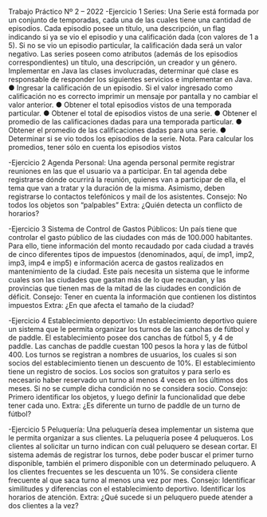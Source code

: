 Trabajo Práctico Nº 2 – 2022
-Ejercicio 1 Series:
Una Serie está formada por un conjunto de temporadas, cada una de las cuales tiene una
cantidad de episodios. Cada episodio posee un título, una descripción, un flag indicando
si ya se vio el episodio y una calificación dada (con valores de 1 a 5). Si no se vio un
episodio particular, la calificación dada será un valor negativo.
Las series poseen como atributos (además de los episodios correspondientes) un título,
una descripción, un creador y un género.
Implementar en Java las clases involucradas, determinar qué clase es responsable de
responder los siguientes servicios e implementar en Java.
● Ingresar la calificación de un episodio. Si el valor ingresado como calificación
no es correcto imprimir un mensaje por pantalla y no cambiar el valor anterior.
● Obtener el total episodios vistos de una temporada particular.
● Obtener el total de episodios vistos de una serie.
● Obtener el promedio de las calificaciones dadas para una temporada particular.
● Obtener el promedio de las calificaciones dadas para una serie.
● Determinar si se vio todos los episodios de la serie.
Nota. Para calcular los promedios, tener sólo en cuenta los episodios vistos

-Ejercicio 2 Agenda Personal:
Una agenda personal permite registrar reuniones en las que el usuario va a participar. En
tal agenda debe registrarse dónde ocurrirá la reunión, quienes van a participar de ella, el
tema que van a tratar y la duración de la misma. Asimismo, deben registrarse lo
contactos telefónicos y mail de los asistentes.
Consejo: No todos los objetos son “palpables”
Extra: ¿Quién detecta un conflicto de horarios?

-Ejercicio 3 Sistema de Control de Gastos Públicos:
Un país tiene que controlar el gasto público de las ciudades con más de 100.000
habitantes. Para ello, tiene información del monto recaudado por cada ciudad a través de
cinco diferentes tipos de impuestos (denominados, aquí, de imp1, imp2, imp3, imp4 e
imp5) e información acerca de gastos realizados en mantenimiento de la ciudad. Este
país necesita un sistema que le informe cuales son las ciudades que gastan más de lo que recaudan, y las provincias que tienen mas de la mitad de las ciudades en condición
de déficit.
Consejo: Tener en cuenta la información que contienen los distintos impuestos
Extra: ¿En que afecta el tamaño de la ciudad? 

-Ejercicio 4 Establecimiento deportivo:
Un establecimiento deportivo quiere un sistema que le permita organizar los turnos de
las canchas de fútbol y de paddle. El establecimiento posee dos canchas de fútbol 5, y 4
de paddle. Las canchas de paddle cuestan 100 pesos la hora y las de fútbol 400. Los
turnos se registran a nombres de usuarios, los cuales si son socios del establecimiento
tienen un descuento de 10%. El establecimiento tiene un registro de socios. Los socios
son gratuitos y para serlo es necesario haber reservado un turno al menos 4 veces en los
últimos dos meses. Si no se cumple dicha condición no se considera socio.
Consejo: Primero identificar los objetos, y luego definir la funcionalidad que debe tener
cada uno.
Extra: ¿Es diferente un turno de paddle de un turno de fútbol?

-Ejercicio 5 Peluquería:
Una peluquería desea implementar un sistema que le permita organizar a sus clientes.
La peluquería posee 4 peluqueros. Los clientes al solicitar un turno indican con cuál
peluquero se desean cortar. El sistema además de registrar los turnos, debe poder buscar
el primer turno disponible, también el primero disponible con un determinado
peluquero. A los clientes frecuentes se les descuenta un 10%. Se considera cliente
frecuente al que saca turno al menos una vez por mes.
Consejo: Identificar similitudes y diferencias con el establecimiento deportivo.
Identificar los horarios de atención.
Extra: ¿Qué sucede si un peluquero puede atender a dos clientes a la vez?

